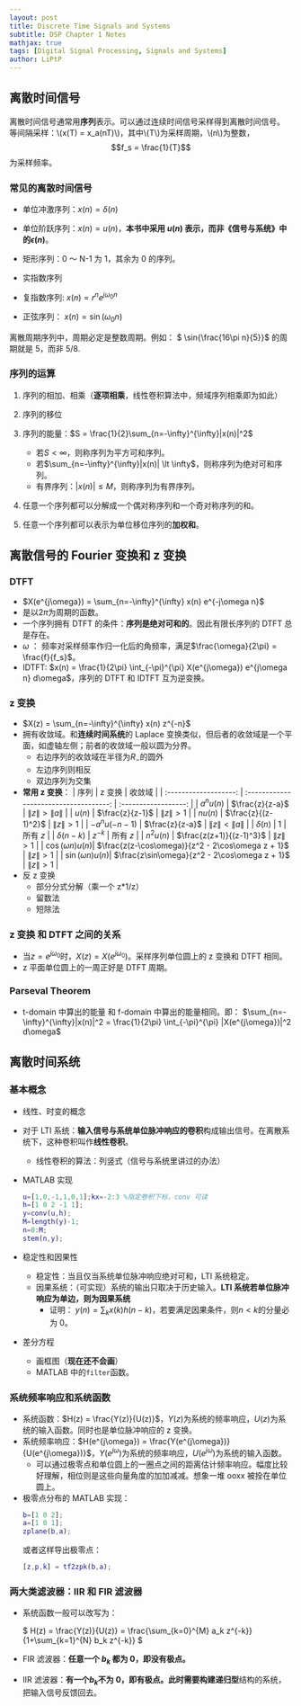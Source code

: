 ```yaml
---
layout: post
title: Discrete Time Signals and Systems
subtitle: DSP Chapter 1 Notes
mathjax: true
tags: [Digital Signal Processing, Signals and Systems]
author: LiPtP
---
```



## 离散时间信号

离散时间信号通常用**序列**表示。可以通过连续时间信号采样得到离散时间信号。
等间隔采样：\\(x(T) = x_a(nT)\\)，其中\\(T\\)为采样周期，\\(n\\)为整数，$$f_s = \frac{1}{T}$$为采样频率。

### 常见的离散时间信号

- 单位冲激序列：$x(n) = \delta(n)$
- 单位阶跃序列：$x(n) = u(n)$，**本书中采用 $u(n)$ 表示，而非《信号与系统》中的$\epsilon(n)$**。

- 矩形序列：0 ～ N-1 为 1，其余为 0 的序列。

- 实指数序列
- 复指数序列: $x(n) = r^n e^{j \omega_0 n}$
- 正弦序列： $x(n) = \sin(\omega_0 n)$

离散周期序列中，周期必定是整数周期。例如：
$ \sin{\frac{16\pi n}{5}}$ 的周期就是 5，而非 5/8.

### 序列的运算

1. 序列的相加、相乘（**逐项相乘**，线性卷积算法中，频域序列相乘即为如此）

2. 序列的移位

3. 序列的能量：$S = \frac{1}{2}\sum_{n=-\infty}^{\infty}|x(n)|^2$

   - 若$S \lt \infty$，则称序列为平方可和序列。
   - 若$\sum_{n=-\infty}^{\infty}|x(n)| \lt \infty$，则称序列为绝对可和序列。
   - 有界序列：$|x(n)| \leq M$，则称序列为有界序列。

4. 任意一个序列都可以分解成一个偶对称序列和一个奇对称序列的和。

5. 任意一个序列都可以表示为单位移位序列的**加权和**。

## 离散信号的 Fourier 变换和 z 变换

### DTFT

- $X(e^{j\omega}) = \sum_{n=-\infty}^{\infty} x(n) e^{-j\omega n}$
- 是以$2\pi$为周期的函数。
- 一个序列拥有 DTFT 的条件：**序列是绝对可和的**。因此有限长序列的 DTFT 总是存在。
- $\omega$ ： 频率对采样频率作归一化后的角频率，满足$\frac{\omega}{2\pi} = \frac{f}{f_s}$。
- IDTFT: $x(n) = \frac{1}{2\pi} \int_{-\pi}^{\pi} X(e^{j\omega}) e^{j\omega n} d\omega$，序列的 DTFT 和 IDTFT 互为逆变换。

### z 变换

- $X(z) = \sum_{n=-\infty}^{\infty} x(n) z^{-n}$
- 拥有收敛域。和**连续时间系统**的 Laplace 变换类似，但后者的收敛域是一个平面，如虚轴左侧；前者的收敛域一般以圆为分界。
  - 右边序列的收敛域在半径为$R_-$的圆外
  - 左边序列则相反
  - 双边序列为交集
- **常用 z 变换**：
  | 序列 | z 变换 | 收敛域 |
  | :-------------------: | :------------------------------------: | :------------------: |
  | $a^n u(n)$ | $\frac{z}{z-a}$ | $\|z\| \gt \|a\|$ |
  | $u(n)$ | $\frac{z}{z-1}$ | $\|z\| \gt 1$ |
  | $n u(n)$ | $\frac{z}{(z-1)^2}$ | $\|z\| \gt 1$ |
  | $-a^n u(-n-1)$ | $\frac{z}{z-a}$ | $\|z\| \lt \|a\|$ |
  | $\delta(n)$ | $1$ | 所有 $z$ |
  | $\delta(n-k)$ | $z^{-k}$ | 所有 $z$ |
  | $n^2 u(n)$ | $\frac{z(z+1)}{(z-1)^3}$ | $\|z\| \gt 1$ |
  | $\cos(\omega n) u(n)$| $\frac{z(z-\cos\omega)}{z^2 - 2\cos\omega z + 1}$ | $\|z\| \gt 1$ |
  | $\sin(\omega n) u(n)$| $\frac{z\sin\omega}{z^2 - 2\cos\omega z + 1}$ | $\|z\| \gt 1$ |
- 反 z 变换
  - 部分分式分解（乘一个 z\*1/z）
  - 留数法
  - 短除法

### z 变换 和 DTFT 之间的关系

- 当$z = e^{j\omega_0}$时，$X(z) = X(e^{j\omega_0})$。采样序列单位圆上的 z 变换和 DTFT 相同。
- z 平面单位圆上的一周正好是 DTFT 周期。

### Parseval Theorem

- t-domain 中算出的能量 和 f-domain 中算出的能量相同。即： $\sum_{n=-\infty}^{\infty}|x(n)|^2 = \frac{1}{2\pi} \int_{-\pi}^{\pi} |X(e^{j\omega})|^2 d\omega$

## 离散时间系统

### 基本概念

- 线性、时变的概念
- 对于 LTI 系统：**输入信号与系统单位脉冲响应的卷积**构成输出信号。在离散系统下，这种卷积叫作**线性卷积**。
  - 线性卷积的算法：列竖式（信号与系统里讲过的办法）
- MATLAB 实现

  ```matlab
  u=[1,0,-1,1,0,1];kx=-2:3 %指定卷积下标，conv 可读
  h=[1 0 2 -1 1];
  y=conv(u,h);
  M=length(y)-1;
  n=0:M;
  stem(n,y);
  ```

- 稳定性和因果性
  - 稳定性：当且仅当系统单位脉冲响应绝对可和，LTI 系统稳定。
  - 因果系统：（可实现）系统的输出只取决于历史输入。**LTI 系统若单位脉冲响应为单边，则为因果系统**
    - 证明： $y(n) =  \sum_{k} x(k)h(n-k)$，若要满足因果条件，则$n \lt k$的分量必为 0。
- 差分方程
  - 画框图（**现在还不会画**）
  - MATLAB 中的`filter`函数。

### 系统频率响应和系统函数

- 系统函数：$H(z) = \frac{Y(z)}{U(z)}$，$Y(z)$为系统的频率响应，$U(z)$为系统的输入函数。同时也是单位脉冲响应的 z 变换。
- 系统频率响应：$H(e^{j\omega}) = \frac{Y(e^{j\omega})}{U(e^{j\omega})}$，$Y(e^{j\omega})$为系统的频率响应，$U(e^{j\omega})$为系统的输入函数。
  - 可以通过极零点和单位圆上的一圈点之间的距离估计频率响应。幅度比较好理解，相位则是这些向量角度的加加减减。想象一堆 ooxx 被拴在单位圆上。
- 极零点分布的 MATLAB 实现：
  ```matlab
  b=[1 0 2];
  a=[1 0 1];
  zplane(b,a);
  ```
  或者这样导出极零点：
  ```matlab
  [z,p,k] = tf2zpk(b,a);
  ```

### 两大类滤波器：IIR 和 FIR 滤波器

- 系统函数一般可以改写为：

  $ H(z) = \frac{Y(z)}{U(z)} = \frac{\sum\_{k=0}^{M} a_k z^{-k}}{1+\sum\_{k=1}^{N} b_k z^{-k}} $

- FIR 滤波器：**任意一个 $b_k$ 都为 0，即没有极点。**
- IIR 滤波器：**有一个$b_k$不为 0，即有极点。**此时需要构建**递归型**结构的系统，把输入信号反馈回去。

